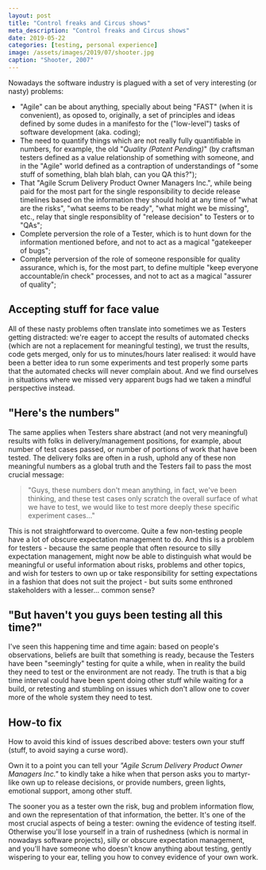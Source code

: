 ```yaml
---
layout: post
title: "Control freaks and Circus shows"
meta_description: "Control freaks and Circus shows"
date: 2019-05-22
categories: [testing, personal experience]
image: /assets/images/2019/07/shooter.jpg
caption: "Shooter, 2007"
---
```


Nowadays the software industry is plagued with a set of very interesting (or nasty) problems:

- "Agile" can be about anything, specially about being "FAST" (when it is convenient), as oposed to, originally, a set of principles and ideas defined by some dudes in a manifesto for the ("low-level") tasks of software development (aka. coding);
- The need to quantify things which are not really fully quantifiable in numbers, for example, the old "*Quality (Patent Pending)*" (by craftsman testers defined as a value relationship of something with someone, and in the "Agile" world defined as a contraption of understandings of "some stuff of something, blah blah blah, can you QA this?");
- That "Agile Scrum Delivery Product Owner Managers Inc.", while being paid for the most part for the single responsibility to decide release timelines based on the information they should hold at any time of "what are the risks", "what seems to be ready", "what might we be missing", etc., relay that single responsiblity of "release decision" to Testers or to "QAs";
- Complete perversion the role of a Tester, which is to hunt down for the information mentioned before, and not to act as a magical "gatekeeper of bugs";
- Complete perversion of the role of someone responsible for quality assurance, which is, for the most part, to define multiple "keep everyone accountable/in check" processes, and not to act as a magical "assurer of quality";


## Accepting stuff for face value

All of these nasty problems often translate into sometimes we as Testers getting distracted: we're eager to accept the results of automated checks (which are not a replacement for meaningful testing), we trust the results, code gets merged, only for us to minutes/hours later realised: it would have been a better idea to run some experiments and test properly some parts that the automated checks will never complain about. And we find ourselves in situations where we missed very apparent bugs had we taken a mindful perspective instead.


## "Here's the numbers"

The same applies when Testers share abstract (and not very meaningful) results with folks in delivery/management positions, for example, about number of test cases passed, or number of portions of work that have been tested. The delivery folks are often in a rush, uphold any of these non meaningful numbers as a global truth and the Testers fail to pass the most crucial message:
> "Guys, these numbers don't mean anything, in fact, we've been thinking, and these test cases only scratch the overall surface of what we have to test, we would like to test more deeply these specific experiment cases..."

This is not straightforward to overcome. Quite a few non-testing people have a lot of obscure expectation management to do. And this is a problem for testers - because the same people that often resource to silly expectation management, might now be able to distinguish what would be meaningful or useful information about risks, problems and other topics, and wish for testers to own up or take responsibility for setting expectations in a fashion that does not suit the project - but suits some enthroned stakeholders with a lesser... common sense?


## "But haven't you guys been testing all this time?"

I've seen this happening time and time again: based on people's observations, beliefs are built that something is ready, because the Testers have been "seemingly" testing for quite a while, when in reality the build they need to test or the environment are not ready. The truth is that a big time interval could have been spent doing other stuff while waiting for a build, or retesting and stumbling on issues which don't allow one to cover more of the whole system they need to test.

## How-to fix

How to avoid this kind of issues described above: testers own your stuff (stuff, to avoid saying a curse word).

Own it to a point you can tell your *"Agile Scrum Delivery Product Owner Managers Inc."* to kindly take a hike when that person asks you to martyr-like own up to release decisions, or provide numbers, green lights, emotional support, among other stuff.

The sooner you as a tester own the risk, bug and problem information flow, and own the representation of that information, the better. It's one of the most crucial aspects of being a tester: owning the evidence of testing itself. Otherwise you'll lose yourself in a train of rushedness (which is normal in nowadays software projects), silly or obscure expectation management, and you'll have someone who doesn't know anything about testing, gently wispering to your ear, telling you how to convey evidence of your own work.